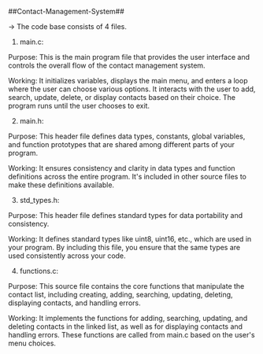 ##Contact-Management-System##

-> The code base consists of 4 files.

1. main.c:

Purpose: This is the main program file that provides the user interface and controls the overall flow of the contact management system.

Working: It initializes variables, displays the main menu, and enters a loop where the user can choose various options. It interacts with the user to add, search, update, delete, or display contacts based on their choice. The program runs until the user chooses to exit.

2. main.h:

Purpose: This header file defines data types, constants, global variables, and function prototypes that are shared among different parts of your program.

Working: It ensures consistency and clarity in data types and function definitions across the entire program. It's included in other source files to make these definitions available.

3. std_types.h:

Purpose: This header file defines standard types for data portability and consistency.

Working: It defines standard types like uint8, uint16, etc., which are used in your program. By including this file, you ensure that the same types are used consistently across your code.

4. functions.c:

Purpose: This source file contains the core functions that manipulate the contact list, including creating, adding, searching, updating, deleting, displaying contacts, and handling errors.

Working: It implements the functions for adding, searching, updating, and deleting contacts in the linked list, as well as for displaying contacts and handling errors. These functions are called from main.c based on the user's menu choices.
